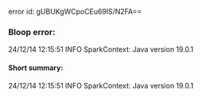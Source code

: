 error id: gUBUKgWCpoCEu69lS/N2FA==
### Bloop error:

24/12/14 12:15:51 INFO SparkContext: Java version 19.0.1
#### Short summary: 

24/12/14 12:15:51 INFO SparkContext: Java version 19.0.1